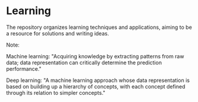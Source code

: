 # Learning
The repository organizes learning techniques and applications, aiming to be a resource for solutions and writing ideas.

Note:

Machine learning: "Acquiring knowledge by extracting patterns from raw data; data representation can critically determine the prediction performance."

Deep learning: "A machine learning approach whose data representation is based on building up a hierarchy of concepts, with each concept defined through its relation to simpler concepts."

